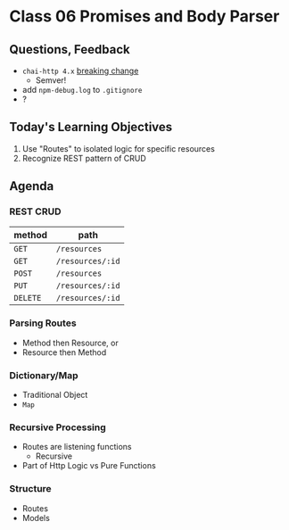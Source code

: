 # Class 06 Promises and Body Parser

## Questions, Feedback
* `chai-http 4.x` [breaking change](https://github.com/chaijs/chai-http/releases)
    * Semver!
* add `npm-debug.log` to `.gitignore`
* ?
	
## Today's Learning Objectives

1. Use "Routes" to isolated logic for specific resources
1. Recognize REST pattern of CRUD

## Agenda

### REST CRUD

method | path
---|---
`GET` |     `/resources`
`GET` |     `/resources/:id`
`POST` |    `/resources`
`PUT` |     `/resources/:id`
`DELETE` |  `/resources/:id`

### Parsing Routes

* Method then Resource, or
* Resource then Method

### Dictionary/Map

* Traditional Object
* `Map`

### Recursive Processing

* Routes are listening functions
    * Recursive
* Part of Http Logic vs Pure Functions

### Structure

* Routes
* Models